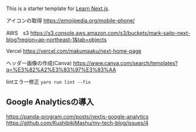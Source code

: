 This is a starter template for [Learn Next.js](https://nextjs.org/learn).

アイコンの取得
https://emojipedia.org/mobile-phone/

AWS　s3
https://s3.console.aws.amazon.com/s3/buckets/mark-saito-next-blog?region=ap-northeast-1&tab=objects

Vercel
https://vercel.com/makumaaku/next-home-page

ヘッダー画像の作成(Canva)
https://www.canva.com/search/templates?q=%E3%82%A2%E3%83%97%E3%83%AA

lintエラー修正
`yarn run lint --fix`

## Google Analyticsの導入
https://panda-program.com/posts/nextjs-google-analytics
https://github.com/KushibikiMashu/my-tech-blog/issues/4
